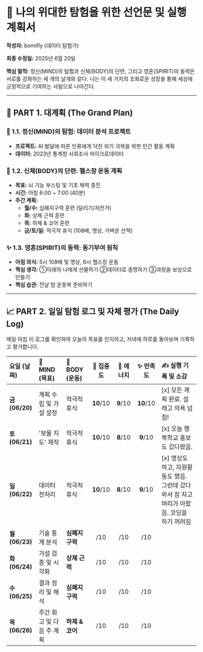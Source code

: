 # 🚀 나의 위대한 탐험을 위한 선언문 및 실행 계획서

**작성자:** bomifly (데이터 탐험가)

**최종 수정일:** 2025년 6월 20일

**핵심 철학:** 정신(MIND)의 탐험과 신체(BODY)의 단련, 그리고 영혼(SPIRIT)의 동력은 서로를 강화하는 세 개의 날개와 같다. 나는 이 세 가지의 조화로운 성장을 통해 세상에 긍정적으로 기여하는 사람으로 나아간다.

---

## 🎯 PART 1. 대계획 (The Grand Plan)

### 🧠 1.1. 정신(MIND)의 탐험: 데이터 분석 프로젝트
- **프로젝트:** AI 발달에 따른 인류에게 닥친 위기 극복을 위한 인간 활동 계획
- **데이터:** 2023년 통계청 사회조사 마이크로데이터

### 💪 1.2. 신체(BODY)의 단련: 헬스장 운동 계획
- **목표:** 뇌 기능 부스팅 및 기초 체력 증진
- **시간:** 아침 6:00 ~ 7:00 (40분)
- **주간 계획:**
  - **월/수:** 심폐지구력 훈련 (달리기/자전거)
  - **화:** 상체 근력 훈련
  - **목:** 하체 & 코어 훈련
  - **금/토/일:** 적극적 휴식 (108배, 명상, 가벼운 산책)

### ✨ 1.3. 영혼(SPIRIT)의 동력: 동기부여 원칙
- **아침 의식:** 5시 108배 및 명상, 6시 헬스장 운동
- **핵심 생각:** ①미래의 나에게 선물하기 ②데이터로 증명하기 ③과정을 보상으로 만들기
- **핵심 습관:** 전날 밤 운동복 준비하기

---

## 📈 PART 2. 일일 탐험 로그 및 자체 평가 (The Daily Log)

매일 아침 이 로그를 확인하여 오늘의 목표를 인지하고, 저녁에 하루를 돌아보며 기록하고 평가합니다.

| 요일 (날짜) | 🧠 MIND (목표) | 💪 BODY (운동) | 🧠 집중도 | 💪 에너지 | ✨ 만족도 | ✍️ 실행 기록 및 소감 |
| :--- | :--- | :--- | :---: | :---: | :---: | :--- |
| **금 (06/20)** | 계획 수립 및 가설 설정 | 적극적 휴식 | **10**/10 | **9**/10 | **10**/10 | [x] 모든 계획 완료. 설레고 의욕 넘침! |
| **토 (06/21)** | '보물 지도' 제작 | 적극적 휴식 | **10**/10 | **8**/10 | **9**/10 | [x] 오늘 행복학교 홍보도 갔다왔음. |
| **일 (06/22)** | 데이터 전처리 | 적극적 휴식 | **10**/10 | **8**/10 | **9**/10 | [x] 명상도 하고, 자원활동도 했음. 그런데 갔다와서 잠 자고 머리가 아팠음. 코딩을 하기 꺼려짐 |
| **월 (06/23)** | 기술 통계 분석 | **심폐지구력** | /10 | /10 | /10 | |
| **화 (06/24)** | 가설 검증 및 시각화 | **상체 근력** | /10 | /10 | /10 | |
| **수 (06/25)** | 결과 정리 및 해석 | **심폐지구력** | /10 | /10 | /10 | |
| **목 (06/26)** | 주간 회고 및 다음 주 계획 | **하체 & 코어** | /10 | /10 | /10 | |
